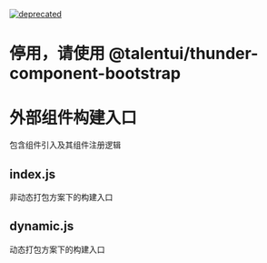 [![deprecated](http://badges.github.io/stability-badges/dist/deprecated.svg)](http://github.com/badges/stability-badges)
# 停用，请使用 @talentui/thunder-component-bootstrap

# 外部组件构建入口

包含组件引入及其组件注册逻辑

## index.js 

非动态打包方案下的构建入口

## dynamic.js 

动态打包方案下的构建入口
